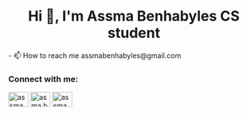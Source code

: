 <h1 align="center">Hi 👋, I'm Assma Benhabyles CS student</h1>
- 📫 How to reach me assmabenhabyles@gmail.com

<h3 align="left">Connect with me:</h3>
<p align="left">
<a href="https://fb.com/assma benhabyles" target="blank"><img align="center" src="https://raw.githubusercontent.com/rahuldkjain/github-profile-readme-generator/master/src/images/icons/Social/facebook.svg" alt="assma benhabyles" height="30" width="40" /></a>
<a href="https://instagram.com/asma.benhs" target="blank"><img align="center" src="https://raw.githubusercontent.com/rahuldkjain/github-profile-readme-generator/master/src/images/icons/Social/instagram.svg" alt="asma.benhs" height="30" width="40" /></a>
<a href="https://discord.gg/assma ben19" target="blank"><img align="center" src="https://raw.githubusercontent.com/rahuldkjain/github-profile-readme-generator/master/src/images/icons/Social/discord.svg" alt="assma ben19" height="30" width="40" /></a>
</p>
